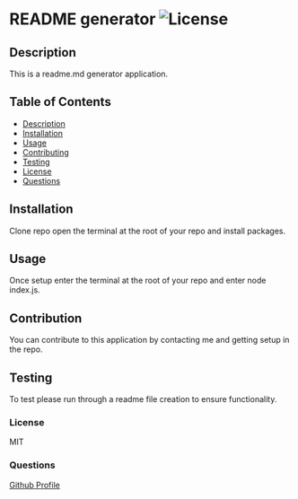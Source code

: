# README generator  ![License](https://img.shields.io/badge/license-MIT-green)
## Description  
This is a readme.md generator application.
## Table of Contents
* [Description](#Description)
* [Installation](#Installation)
* [Usage](#Usage)
* [Contributing](#Contributing)
* [Testing](#Testing)
* [License](#License)
* [Questions](#Questions)

## Installation
Clone repo open the terminal at the root of your repo and install packages.
## Usage
Once setup enter the terminal at the root of your repo and enter node index.js.
## Contribution
You can contribute to this application by contacting me and getting setup in the repo.
## Testing
To test please run through a readme file creation to ensure functionality.
### License
MIT
### Questions
[Github Profile](#https://github.com/crjones7)
